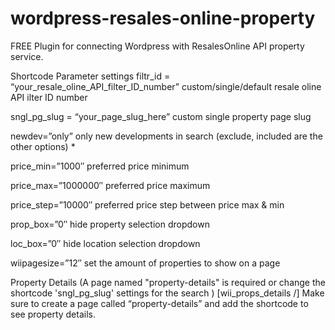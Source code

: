 # wordpress-resales-online-property
 FREE Plugin for connecting Wordpress with ResalesOnline API property service.
 
Shortcode Parameter settings
filtr_id = “your_resale_oline_API_filter_ID_number” custom/single/default resale oline API ilter ID number

sngl_pg_slug = “your_page_slug_here” custom single property page slug

newdev=”only” only new developments in search (exclude, included are the other options) *

price_min=”1000″ preferred price minimum

price_max=”1000000″ preferred price maximum

price_step=”10000″ preferred price step between price max & min

prop_box=”0″ hide property selection dropdown

loc_box=”0″ hide location selection dropdown

wiipagesize=”12″ set the amount of properties to show on a page

Property Details (A page named "property-details" is required or change the shortcode 'sngl_pg_slug' settings for the search )
[wii_props_details /]
Make sure to create a page called “property-details” and add the shortcode to see property details.
